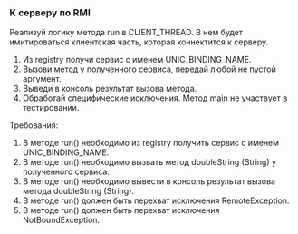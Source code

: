 
### К серверу по RMI

Реализуй логику метода run в CLIENT_THREAD. В нем будет имитироваться клиентская часть, которая коннектится к серверу.
1) Из registry получи сервис с именем UNIC_BINDING_NAME.
2) Вызови метод у полученного сервиса, передай любой не пустой аргумент.
3) Выведи в консоль результат вызова метода.
4) Обработай специфические исключения.
Метод main не участвует в тестировании.


Требования:
1.	В методе run() необходимо из registry получить сервис с именем UNIC_BINDING_NAME.
2.	В методе run() необходимо вызвать метод doubleString (String) у полученного сервиса.
3.	В методе run() необходимо вывести в консоль результат вызова метода doubleString (String).
4.	В методе run() должен быть перехват исключения RemoteException.
5.	В методе run() должен быть перехват исключения NotBoundException.


